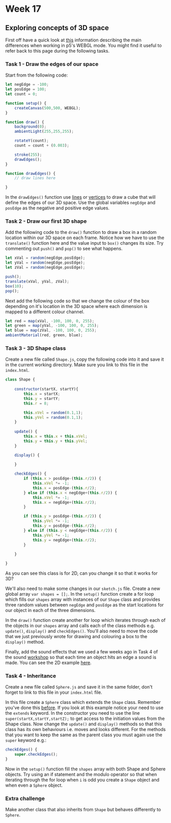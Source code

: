 # Week 17

## Exploring concepts of 3D space

First off have a quick look at [this](https://github.com/processing/p5.js/wiki/Getting-started-with-WebGL-in-p5) information describing the main differences when working in p5's WEBGL mode.  You might find it useful to refer back to this page during the following tasks.

### Task 1 - Draw the edges of our space

Start from the following code:

```javascript
let negEdge = -100;
let posEdge = 100;
let count = 0;

function setup() {
	createCanvas(500,500, WEBGL);
}

function draw() {
	background(0);
	ambientLight(255,255,255);

	rotateY(count);
	count = count + (0.003);

	stroke(255);
	drawEdges();
}

function drawEdges() {
	// draw lines here 

}
```

In the ```drawEdges()``` function use [lines](https://p5js.org/reference/#/p5/line) or [vertices](https://p5js.org/reference/#/p5/vertex) to draw a cube that will define the edges of our 3D space.  Use the global variables ```negEdge``` and ```posEdge``` as the negative and positive edge values. 

### Task 2 - Draw our first 3D shape

Add the following code to the ```draw()``` function to draw a box in a random location within our 3D space on each frame.  Notice how we have to use the ```translate()``` function here and the value input to ```box()``` changes its size.  Try commenting out ```push()``` and ```pop()``` to see what happens.

```javascript
let xVal = random(negEdge,posEdge);
let yVal = random(negEdge,posEdge);
let zVal = random(negEdge,posEdge);

push();
translate(xVal, yVal, zVal);
box(10);
pop();
```

Next add the following code so that we change the colour of the box depending on it's location in the 3D space where each dimension is mapped to a different colour channel.

```javascript
let red = map(xVal, -100, 100, 0, 255);
let green = map(yVal, -100, 100, 0, 255);
let blue = map(zVal, -100, 100, 0, 255);
ambientMaterial(red, green, blue);
```

### Task 3 - 3D Shape class

Create a new file called ```Shape.js```, copy the following code into it and save it in the current working directory. Make sure you link to this file in the ```index.html```.

```javascript
class Shape {
	
	constructor(startX, startY){
		this.x = startX;
		this.y = startY;
		this.r = 8;

		this.xVel = random(0.1,1);
		this.yVel = random(0.1,1);
	}
	
	update() {
		this.x = this.x + this.xVel;
		this.y = this.y + this.yVel;
	}

	display() {
	
	}

	checkEdges() {
		if (this.x > posEdge-(this.r/2)) {
		  	this.xVel *= -1;
			this.x = posEdge-(this.r/2);
		} else if (this.x < negEdge+(this.r/2)) {
		  	this.xVel *= -1;
			this.x = negEdge+(this.r/2);
		}

		if (this.y > posEdge-(this.r/2)) {
			this.yVel *= -1;
			this.y = posEdge-(this.r/2);
		} else if (this.y < negEdge+(this.r/2)) {
			this.yVel *= -1;
			this.y = negEdge+(this.r/2);
		}
		
	}

}
```

As you can see this class is for 2D, can you change it so that it works for 3D? 

We'll also need to make some changes in our ```sketch.js``` file.  Create a new global array ```var shapes = [];```.  In the ```setup()``` function create a for loop which fills our ```shapes``` array with instances of our ```Shape``` class and provides three random values between ```negEdge``` and ```posEdge``` as the start locations for our object in each of the three dimensions. 

In the ```draw()``` function create another for loop which iterates through each of the objects in our ```shapes``` array and calls each of the class methods e.g. ```update()```, ```display()``` and ```checkEdges()```.  You'll also need to move the code that we just previously wrote for drawing and colouring a box to the ```display()``` method.

Finally, add the sound effects that we used a few weeks ago in Task 4 of the sound [workshop](https://github.com/davemeckin/Intro_to_Creative_Programming/blob/master/session_11/session_11.md) so that each time an object hits an edge a sound is made.  You can see the 2D example [here](https://simonemberton.panel.uwe.ac.uk/p5/semester_02/week_18/Task4/).

### Task 4 - Inheritance

Create a new file called ```Sphere.js``` and save it in the same folder, don't forget to link to this file in your ```index.html``` file.

In this file create a ```Sphere``` class which extends the ```Shape``` class.  Remember you've done this [before](http://davemeckin.panel.uwe.ac.uk/tut5demo/tut5/).  If you look at this example notice your need to use the ```extends``` keyword.  In the constructor you need to use the line ```super(startX,startY,startZ);``` to get access to the initiation values from the Shape class.  Now change the ```update()``` and ```display()``` methods so that this class has its own behaviours i.e. moves and looks different.  For the methods that you want to keep the same as the parent class you must again use the ```super``` keyword e.g.:

```javascript
checkEdges() {
	super.checkEdges();
}
```

Now in the ```setup()``` function fill the ```shapes``` array with both Shape and Sphere objects.  Try using an if statement and the modulo operator so that when iterating through the for loop when ```i``` is odd you create a ```Shape``` object and when even a ```Sphere``` object. 

### Extra challenge

Make another class that also inherits from ```Shape``` but behaves differently to ```Sphere```.

